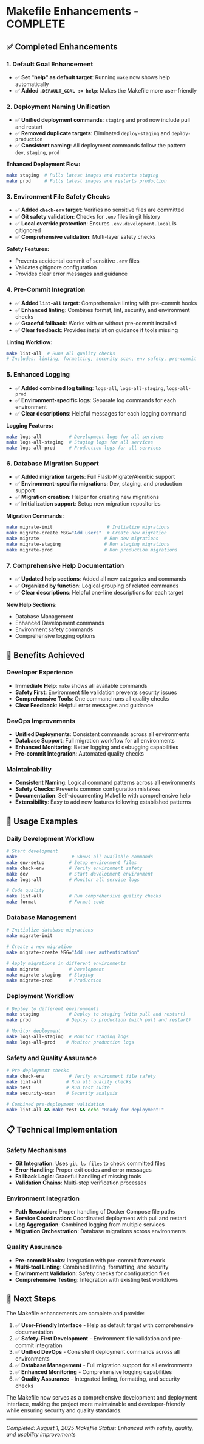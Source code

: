 # Makefile Enhancements - COMPLETE

## ✅ Completed Enhancements

### 1. Default Goal Enhancement

- ✅ **Set "help" as default target**: Running `make` now shows help automatically
- ✅ **Added `.DEFAULT_GOAL := help`**: Makes the Makefile more user-friendly

### 2. Deployment Naming Unification

- ✅ **Unified deployment commands**: `staging` and `prod` now include pull and restart
- ✅ **Removed duplicate targets**: Eliminated `deploy-staging` and `deploy-production`
- ✅ **Consistent naming**: All deployment commands follow the pattern: `dev`, `staging`, `prod`

**Enhanced Deployment Flow:**

```bash
make staging  # Pulls latest images and restarts staging
make prod     # Pulls latest images and restarts production
```

### 3. Environment File Safety Checks

- ✅ **Added `check-env` target**: Verifies no sensitive files are committed
- ✅ **Git safety validation**: Checks for `.env` files in git history
- ✅ **Local override protection**: Ensures `.env.development.local` is gitignored
- ✅ **Comprehensive validation**: Multi-layer safety checks

**Safety Features:**

- Prevents accidental commit of sensitive `.env` files
- Validates gitignore configuration
- Provides clear error messages and guidance

### 4. Pre-Commit Integration

- ✅ **Added `lint-all` target**: Comprehensive linting with pre-commit hooks
- ✅ **Enhanced linting**: Combines format, lint, security, and environment checks
- ✅ **Graceful fallback**: Works with or without pre-commit installed
- ✅ **Clear feedback**: Provides installation guidance if tools missing

**Linting Workflow:**

```bash
make lint-all  # Runs all quality checks
# Includes: linting, formatting, security scan, env safety, pre-commit hooks
```

### 5. Enhanced Logging

- ✅ **Added combined log tailing**: `logs-all`, `logs-all-staging`, `logs-all-prod`
- ✅ **Environment-specific logs**: Separate log commands for each environment
- ✅ **Clear descriptions**: Helpful messages for each logging command

**Logging Features:**

```bash
make logs-all          # Development logs for all services
make logs-all-staging  # Staging logs for all services
make logs-all-prod     # Production logs for all services
```

### 6. Database Migration Support

- ✅ **Added migration targets**: Full Flask-Migrate/Alembic support
- ✅ **Environment-specific migrations**: Dev, staging, and production support
- ✅ **Migration creation**: Helper for creating new migrations
- ✅ **Initialization support**: Setup new migration repositories

**Migration Commands:**

```bash
make migrate-init                    # Initialize migrations
make migrate-create MSG="Add users"  # Create new migration
make migrate                        # Run dev migrations
make migrate-staging                # Run staging migrations
make migrate-prod                   # Run production migrations
```

### 7. Comprehensive Help Documentation

- ✅ **Updated help sections**: Added all new categories and commands
- ✅ **Organized by function**: Logical grouping of related commands
- ✅ **Clear descriptions**: Helpful one-line descriptions for each target

**New Help Sections:**

- Database Management
- Enhanced Development commands
- Environment safety commands
- Comprehensive logging options

## 🎯 Benefits Achieved

### Developer Experience

- **Immediate Help**: `make` shows all available commands
- **Safety First**: Environment file validation prevents security issues
- **Comprehensive Tools**: One command runs all quality checks
- **Clear Feedback**: Helpful error messages and guidance

### DevOps Improvements

- **Unified Deployments**: Consistent commands across all environments
- **Database Support**: Full migration workflow for all environments
- **Enhanced Monitoring**: Better logging and debugging capabilities
- **Pre-commit Integration**: Automated quality checks

### Maintainability

- **Consistent Naming**: Logical command patterns across all environments
- **Safety Checks**: Prevents common configuration mistakes
- **Documentation**: Self-documenting Makefile with comprehensive help
- **Extensibility**: Easy to add new features following established patterns

## 🔧 Usage Examples

### Daily Development Workflow

```bash
# Start development
make                    # Shows all available commands
make env-setup         # Setup environment files
make check-env         # Verify environment safety
make dev               # Start development environment
make logs-all          # Monitor all service logs

# Code quality
make lint-all          # Run comprehensive quality checks
make format            # Format code
```

### Database Management

```bash
# Initialize database migrations
make migrate-init

# Create a new migration
make migrate-create MSG="Add user authentication"

# Apply migrations in different environments
make migrate           # Development
make migrate-staging   # Staging
make migrate-prod      # Production
```

### Deployment Workflow

```bash
# Deploy to different environments
make staging           # Deploy to staging (with pull and restart)
make prod             # Deploy to production (with pull and restart)

# Monitor deployment
make logs-all-staging  # Monitor staging logs
make logs-all-prod    # Monitor production logs
```

### Safety and Quality Assurance

```bash
# Pre-deployment checks
make check-env         # Verify environment file safety
make lint-all         # Run all quality checks
make test             # Run test suite
make security-scan    # Security analysis

# Combined pre-deployment validation
make lint-all && make test && echo "Ready for deployment!"
```

## 📋 Technical Implementation

### Safety Mechanisms

- **Git Integration**: Uses `git ls-files` to check committed files
- **Error Handling**: Proper exit codes and error messages
- **Fallback Logic**: Graceful handling of missing tools
- **Validation Chains**: Multi-step verification processes

### Environment Integration

- **Path Resolution**: Proper handling of Docker Compose file paths
- **Service Coordination**: Coordinated deployment with pull and restart
- **Log Aggregation**: Combined logging from multiple services
- **Migration Orchestration**: Database migrations across environments

### Quality Assurance

- **Pre-commit Hooks**: Integration with pre-commit framework
- **Multi-tool Linting**: Combined linting, formatting, and security
- **Environment Validation**: Safety checks for configuration files
- **Comprehensive Testing**: Integration with existing test workflows

## 🚀 Next Steps

The Makefile enhancements are complete and provide:

1. ✅ **User-Friendly Interface** - Help as default target with comprehensive documentation
2. ✅ **Safety-First Development** - Environment file validation and pre-commit integration
3. ✅ **Unified DevOps** - Consistent deployment commands across all environments
4. ✅ **Database Management** - Full migration support for all environments
5. ✅ **Enhanced Monitoring** - Comprehensive logging capabilities
6. ✅ **Quality Assurance** - Integrated linting, formatting, and security checks

The Makefile now serves as a comprehensive development and deployment interface, making the project more maintainable and developer-friendly while ensuring security and quality standards.

---

_Completed: August 1, 2025_
_Makefile Status: Enhanced with safety, quality, and usability improvements_
